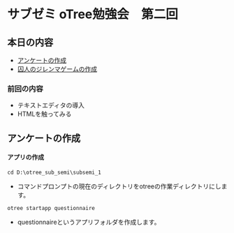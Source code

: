 # サブゼミ oTree勉強会　第二回

## 本日の内容

- [アンケートの作成](#アンケートの作成)
- [囚人のジレンマゲームの作成](#囚人のジレンマゲームの作成)

### 前回の内容
- テキストエディタの導入
- HTMLを触ってみる

## アンケートの作成

#### アプリの作成
```cd D:\otree_sub_semi\subsemi_1```
- コマンドプロンプトの現在のディレクトリをotreeの作業ディレクトリにします。  

```otree startapp questionnaire```
- questionnaireというアプリフォルダを作成します。
